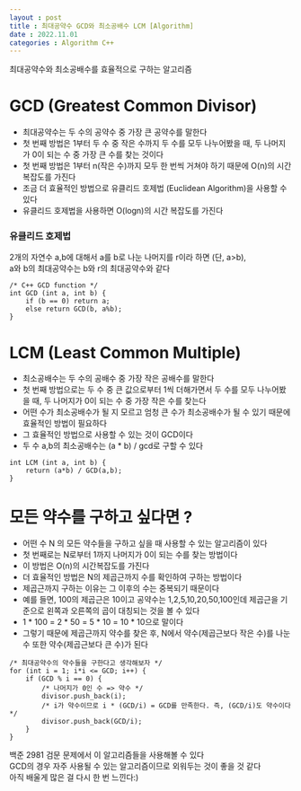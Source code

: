 ```yaml
---
layout : post
title : 최대공약수 GCD와 최소공배수 LCM [Algorithm]
date : 2022.11.01
categories : Algorithm C++
---
```


최대공약수와 최소공배수를 효율적으로 구하는 알고리즘

# GCD (Greatest Common Divisor)

- 최대공약수는 두 수의 공약수 중 가장 큰 공약수를 말한다
- 첫 번째 방법은 1부터 두 수 중 작은 수까지 두 수를 모두 나누어봤을 때, 두 나머지가 0이 되는 수 중 가장 큰 수를 찾는 것이다
- 첫 번째 방법은 1부터 n(작은 수)까지 모두 한 번씩 거쳐야 하기 때문에 O(n)의 시간 복잡도를 가진다
- 조금 더 효율적인 방법으로 유클리드 호제법 (Euclidean Algorithm)을 사용할 수 있다
- 유클리드 호제법을 사용하면 O(logn)의 시간 복잡도를 가진다

### 유클리드 호제법
2개의 자연수 a,b에 대해서 a를 b로 나눈 나머지를 r이라 하면 (단, a>b),   
a와 b의 최대공약수는 b와 r의 최대공약수와 같다    

```
/* C++ GCD function */
int GCD (int a, int b) {
    if (b == 0) return a;
    else return GCD(b, a%b);
}
```

# LCM (Least Common Multiple)

- 최소공배수는 두 수의 공배수 중 가장 작은 공배수를 말한다
- 첫 번째 방법으로는 두 수 중 큰 값으로부터 1씩 더해가면서 두 수를 모두 나누어봤을 때, 두 나머지가 0이 되는 수 중 가장 작은 수를 찾는다
- 어떤 수가 최소공배수가 될 지 모르고 엄청 큰 수가 최소공배수가 될 수 있기 때문에 효율적인 방법이 필요하다
- 그 효율적인 방법으로 사용할 수 있는 것이 GCD이다
- 두 수 a,b의 최소공배수는 (a * b) / gcd로 구할 수 있다

```
int LCM (int a, int b) {
    return (a*b) / GCD(a,b);
} 
```

# 모든 약수를 구하고 싶다면 ?

- 어떤 수 N 의 모든 약수들을 구하고 싶을 때 사용할 수 있는 알고리즘이 있다
- 첫 번째로는 N로부터 1까지 나머지가 0이 되는 수를 찾는 방법이다
- 이 방법은 O(n)의 시간복잡도를 가진다
- 더 효율적인 방법은 N의 제곱근까지 수를 확인하여 구하는 방법이다
- 제곱근까지 구하는 이유는 그 이후의 수는 중복되기 때문이다
- 예를 들면, 100의 제곱근은 10이고 공약수는 1,2,5,10,20,50,100인데 제곱근을 기준으로 왼쪽과 오른쪽의 곱이 대칭되는 것을 볼 수 있다
- 1 * 100 = 2 * 50 = 5 * 10 = 10 * 10으로 말이다
- 그렇기 때문에 제곱근까지 약수를 찾은 후, N에서 약수(제곱근보다 작은 수)를 나눈 수 또한 약수(제곱근보다 큰 수)가 된다

```
/* 최대공약수의 약수들을 구한다고 생각해보자 */
for (int i = 1; i*i <= GCD; i++) {
    if (GCD % i == 0) {
        /* 나머지가 0인 수 => 약수 */
        divisor.push_back(i); 
        /* i가 약수이므로 i * (GCD/i) = GCD를 만족한다. 즉, (GCD/i)도 약수이다 */
        divisor.push_back(GCD/i); 
    }
}
```

백준 2981 검문 문제에서 이 알고리즘들을 사용해볼 수 있다    
GCD의 경우 자주 사용될 수 있는 알고리즘이므로 외워두는 것이 좋을 것 같다    
아직 배울게 많은 걸 다시 한 번 느낀다:)
